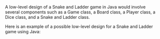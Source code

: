 A low-level design of a Snake and Ladder game in Java would involve several components such as a Game class, a Board class, a Player class, a Dice class, and a Snake and Ladder class.

Here is an example of a possible low-level design for a Snake and Ladder game using Java:

```


```
